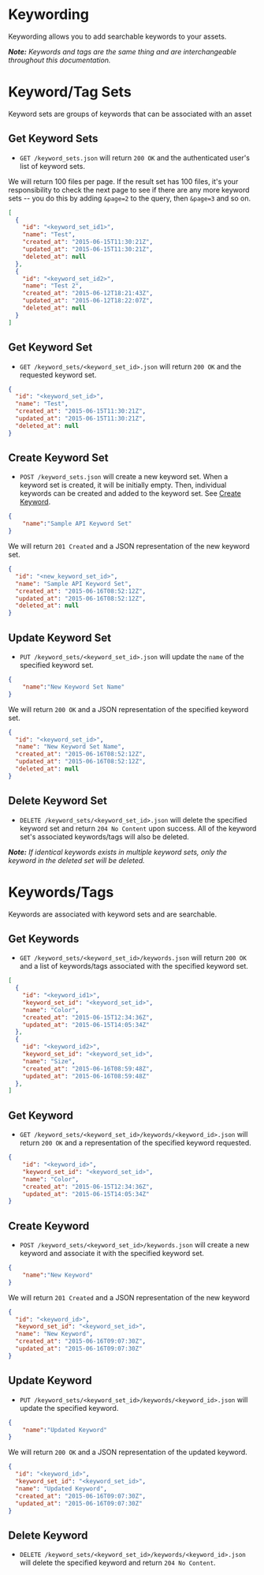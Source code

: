Keywording
============

Keywording allows you to add searchable keywords to your assets.

_**Note:** Keywords and tags are the same thing and are interchangeable throughout this documentation._


Keyword/Tag Sets
============
Keyword sets are groups of keywords that can be associated with an asset

Get Keyword Sets
----------------
* `GET /keyword_sets.json` will return `200 OK` and the authenticated user's list of keyword sets.

We will return 100 files per page. If the result set has 100 files, it's your responsibility to check the next page to see if there are any more keyword sets -- you do this by adding `&page=2` to the query, then `&page=3` and so on.

```json
[
  {
    "id": "<keyword_set_id1>",
    "name": "Test",
    "created_at": "2015-06-15T11:30:21Z",
    "updated_at": "2015-06-15T11:30:21Z",
    "deleted_at": null
  },
  {
    "id": "<keyword_set_id2>",
    "name": "Test 2",
    "created_at": "2015-06-12T18:21:43Z",
    "updated_at": "2015-06-12T18:22:07Z",
    "deleted_at": null
  }
]
```

Get Keyword Set
---------------
* `GET /keyword_sets/<keyword_set_id>.json` will return `200 OK` and the requested keyword set.

```json
{
  "id": "<keyword_set_id>",
  "name": "Test",
  "created_at": "2015-06-15T11:30:21Z",
  "updated_at": "2015-06-15T11:30:21Z",
  "deleted_at": null
}
```

Create Keyword Set
------------------
* `POST /keyword_sets.json` will create a new keyword set. When a keyword set is created, it will be initially empty. Then, individual keywords can be created and added to the keyword set. See [Create Keyword](https://github.com/ofelcan164/API/blob/Improve-Docs/sections/keywording.md#create-keyword).

```json
{
	"name":"Sample API Keyword Set"
}
```

We will return `201 Created` and a JSON representation of the new keyword set.


```json
{
  "id": "<new_keyword_set_id>",
  "name": "Sample API Keyword Set",
  "created_at": "2015-06-16T08:52:12Z",
  "updated_at": "2015-06-16T08:52:12Z",
  "deleted_at": null
}
```

Update Keyword Set
------------------
* `PUT /keyword_sets/<keyword_set_id>.json` will update the `name` of the specified keyword set.
```json
{
	"name":"New Keyword Set Name"
}
```
We will return `200 OK` and a JSON representation of the specified keyword set.

```json
{
  "id": "<keyword_set_id>",
  "name": "New Keyword Set Name",
  "created_at": "2015-06-16T08:52:12Z",
  "updated_at": "2015-06-16T08:52:12Z",
  "deleted_at": null
}
```

Delete Keyword Set
-------------------
* `DELETE /keyword_sets/<keyword_set_id>.json` will delete the specified keyword set and return `204 No Content` upon success. All of the keyword set's associated keywords/tags will also be deleted.

_**Note:** If identical keywords exists in multiple keyword sets, only the keyword in the deleted set will be deleted._

Keywords/Tags
========

Keywords are associated with keyword sets and are searchable.

Get Keywords
------------
* `GET /keyword_sets/<keyword_set_id>/keywords.json` will return `200 OK` and a list of keywords/tags associated with the specified keyword set.

```json
[
  {
    "id": "<keyword_id1>",
    "keyword_set_id": "<keyword_set_id>",
    "name": "Color",
    "created_at": "2015-06-15T12:34:36Z",
    "updated_at": "2015-06-15T14:05:34Z"
  },
  {
    "id": "<keyword_id2>",
    "keyword_set_id": "<keyword_set_id>",
    "name": "Size",
    "created_at": "2015-06-16T08:59:48Z",
    "updated_at": "2015-06-16T08:59:48Z"
  },
]
```

Get Keyword
-----------
* `GET /keyword_sets/<keyword_set_id>/keywords/<keyword_id>.json` will return `200 OK` and a representation of the specified keyword requested.

```json
{
	"id": "<keyword_id>",
	"keyword_set_id": "<keyword_set_id>",
	"name": "Color",
	"created_at": "2015-06-15T12:34:36Z",
	"updated_at": "2015-06-15T14:05:34Z"
}
```

Create Keyword
--------------
* `POST /keyword_sets/<keyword_set_id>/keywords.json` will create a new keyword and associate it with the specified keyword set.

```json
{
	"name":"New Keyword"
}
```

We will return `201 Created` and a JSON representation of the new keyword

```json
{
  "id": "<keyword_id>",
  "keyword_set_id": "<keyword_set_id>",
  "name": "New Keyword",
  "created_at": "2015-06-16T09:07:30Z",
  "updated_at": "2015-06-16T09:07:30Z"
}
```

Update Keyword
--------------
* `PUT /keyword_sets/<keyword_set_id>/keywords/<keyword_id>.json` will update the specified keyword.

```json
{
	"name":"Updated Keyword"
}
```

We will return `200 OK` and a JSON representation of the updated keyword.

```json
{
  "id": "<keyword_id>",
  "keyword_set_id": "<keyword_set_id>",
  "name": "Updated Keyword",
  "created_at": "2015-06-16T09:07:30Z",
  "updated_at": "2015-06-16T09:07:30Z"
}
```

Delete Keyword
--------------
* `DELETE /keyword_sets/<keyword_set_id>/keywords/<keyword_id>.json` will delete the specified keyword and return `204 No Content`.
